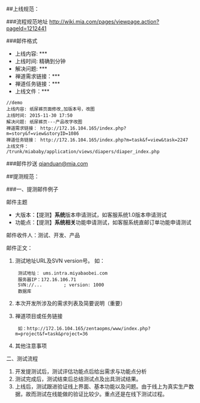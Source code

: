 ##上线规范：

###流程规范地址
http://wiki.mia.com/pages/viewpage.action?pageId=1212441

###邮件格式

- 上线内容: ***
- 上线时间: 精确到分钟
- 解决问题: ***
- 禅道需求链接：***
- 禅道任务链接：***
- 上线文件：***

```
//demo
上线内容: 纸尿裤页面修改,加版本号，改图
上线时间: 2015-11-30 17:50
解决问题: 纸尿裤页---产品改字改图
禅道需求链接： http://172.16.104.165/index.php?m=story&f=view&storyID=1086
禅道任务链接： http://172.16.104.165/index.php?m=task&f=view&task=2247
上线文件：
/trunk/miababy/application/views/diapers/diaper_index.php
```

###邮件抄送
qianduan@mia.com


##提测规范：

###一、提测邮件例子

邮件主题

- 大版本：【提测】**系统**版本申请测试，如客服系统1.0版本申请测试
- 功能点：【提测】**系统相关**功能申请测试，如客服系统直邮订单功能申请测试

邮件收件人：测试、开发、产品

邮件正文：

1. 测试地址URL及SVN version号。 如：

        测试地址： ums.intra.miyabaobei.com
        服务器IP：172.16.106.71
        SVN://...        ; version: 1000
        数据库

2. 本次开发所涉及的需求列表及简要说明（重要）  

 
3. 禅道项目或任务链接
      
        如：http://172.16.104.165/zentaopms/www/index.php?m=project&f=task&project=36

4. 其他注意事项

二、测试流程

1. 开发提测试后，测试评估功能点后给出需求与功能点分析
2. 测试完成后，测试结束后总结测试点及出具测试结果。
3. 上线后，测试跟进验证线上界面、基本功能以及问题。由于线上为真实生产数据，故而测试在线能做的验证比较少。重点还是在线下测试过程。
